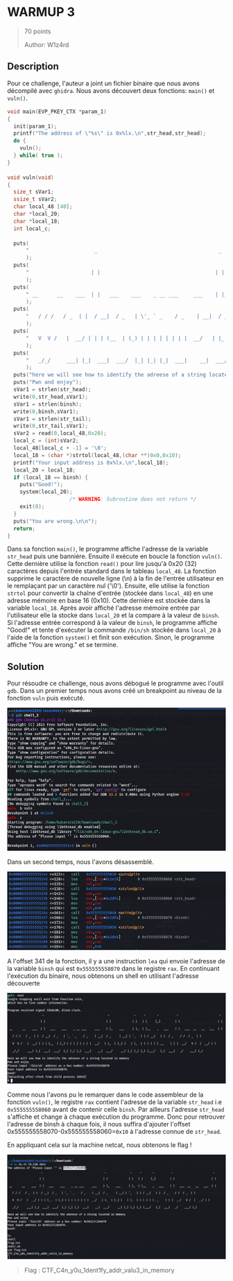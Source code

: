 # WARMUP 3
> 70 points
>
> Author: W1z4rd

## Description
Pour ce challenge, l'auteur a joint un fichier binaire que nous avons décompilé avec `ghidra`. Nous avons découvert deux fonctions: `main()` et `vuln()`.

```c
void main(EVP_PKEY_CTX *param_1)
{
  init(param_1);
  printf("The address of \"%s\" is 0x%lx.\n",str_head,str_head);
  do {
    vuln();
  } while( true );
}

void vuln(void)
{
  size_t sVar1;
  ssize_t sVar2;
  char local_48 [40];
  char *local_20;
  char *local_18;
  int local_c;
  
  puts(
      "                     _                                       _               _     _       _            _                         _  \n "
      );
  puts(
      "                    | |                                     | |             | |   | |     (_)          | |                       | | \n "
      );
  puts(
      " __      __    ___  | |   ___    ___    _ __ ___     ___    | |_    ___     | |_  | |__    _    ___    | |   ___  __   __   ___  | | \n "
      );
  puts(
      "   / / /   / _  | |  / __|  / _   | \'_ ` _    / _    | __|  / _     | __| | \'_   | | / __|    | |  / _    / /  / _  | | \n "
      );
  puts(
      "   V  V /   |  __/ | | | (__  | (_) | | | | | | | |  __/   | |_  | (_) |   | |_  | | | | | |  __    | | |  __/   V /  |  __/ | | \n "
      );
  puts(
      "   _/_/     ___| |_|  ___|  ___/  |_| |_| |_|  ___|    __|  ___/     __| |_| |_| |_| |___/    |_|  ___|   _/    ___| |_| \n "
      );
  puts("here we will see how to identify the adreese of a string located in memory");
  puts("Pwn and enjoy");
  sVar1 = strlen(str_head);
  write(0,str_head,sVar1);
  sVar1 = strlen(binsh);
  write(0,binsh,sVar1);
  sVar1 = strlen(str_tail);
  write(0,str_tail,sVar1);
  sVar2 = read(0,local_48,0x20);
  local_c = (int)sVar2;
  local_48[local_c + -1] = '\0';
  local_18 = (char *)strtol(local_48,(char **)0x0,0x10);
  printf("Your input address is 0x%lx.\n",local_18);
  local_20 = local_18;
  if (local_18 == binsh) {
    puts("Good!");
    system(local_20);
                    /* WARNING: Subroutine does not return */
    exit(0);
  }
  puts("You are wrong.\n\n");
  return;
}

```
Dans sa fonction `main()`, le programme affiche l'adresse de la variable `str_head` puis une bannière. Ensuite il exécute en boucle la fonction `vuln()`. Cette dernière utilise la fonction `read()` pour lire jusqu'à 0x20 (32) caractères depuis l'entrée standard dans le tableau `local_48`.
La fonction supprime le caractère de nouvelle ligne (\n) à la fin de l'entrée utilisateur en le remplaçant par un caractère nul ('\0'). Ensuite, elle
utilise la fonction `strtol` pour convertir la chaîne d'entrée (stockée dans `local_48`) en une adresse mémoire en base 16 (0x10). Cette dernière 
est stockée dans la variable `local_18`. Après avoir affiché l'adresse mémoire entrée par l'utilisateur elle la stocke dans `local_20` et la compare à la valeur de `binsh`. Si l'adresse entrée correspond à la valeur de `binsh`, le programme affiche "Good!" et tente d'exécuter la commande `/bin/sh` stockée dans `local_20` à l'aide de la fonction `system()` et finit son exécution. Sinon, le programme affiche "You are wrong." et se termine.

## Solution

Pour résoudre ce challenge, nous avons débogué le programme avec l'outil `gdb`. Dans un premier temps nous avons créé un breakpoint au niveau de la fonction `vuln` puis exécuté. 

<img src="File/debug_warmup3.png">

Dans un second temps, nous l'avons désassemblé.

<img src="File/assembly_vuln_warmup3.png">

A l'offset 341 de la fonction, il y a une instruction `lea` qui envoie l'adresse de la variable `binsh` qui est `0x555555558070` dans le registre `rax`. En continuant l'exécution du binaire, nous obtenons un shell en utilisant l'adresse découverte


<img src="File/got_shell_warmup3.png">

Comme nous l'avons pu le remarquer dans le code assembleur de la fonction `vuln()`, le registre `rax` contient l'adresse de la variable `str_head` i.e `0x555555558060` avant de contenir celle `binsh`. Par ailleurs l'adresse `str_head` s'affiche et change à chaque exécution du programme. Donc pour retrouver l'adresse de binsh à chaque fois, il nous suffira d'ajouter l'offset 0x555555558070-0x555555558060=`0x10` à l'adresse connue de `str_head`.

En appliquant cela sur la machine netcat, nous obtenons le flag !

<img src=File/warmup3_flag.png >


> Flag : CTF_C4n_y0u_1dent1fy_addr_valu3_in_memory
